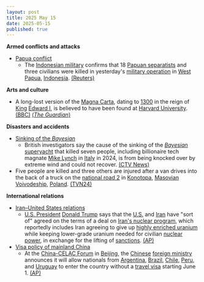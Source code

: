 ```yaml
---
layout: post
title: 2025 May 15
date: 2025-05-15
published: true
---
```



**Armed conflicts and attacks**

* [Papua conflict](https://en.wikipedia.org/wiki/Papua_conflict "Papua conflict")
  + The [Indonesian military](https://en.wikipedia.org/wiki/Indonesian_military "Indonesian military") confirms that 18 [Papuan separatists](https://en.wikipedia.org/wiki/Free_Papuan_Movement "Free Papuan Movement") and three civilians were killed in yesterday's [military operation](https://en.wikipedia.org/wiki/Military_operation "Military operation") in [West Papua](https://en.wikipedia.org/wiki/West_Papua_%28province%29 "West Papua (province)"), [Indonesia](https://en.wikipedia.org/wiki/Indonesia "Indonesia"). [(Reuters)](https://www.reuters.com/world/asia-pacific/indonesia-military-says-18-separatists-killed-operation-papua-region-2025-05-15/)

**Arts and culture**

* A long-lost version of the [Magna Carta](https://en.wikipedia.org/wiki/Magna_Carta "Magna Carta"), dating to [1300](https://en.wikipedia.org/wiki/1300 "1300") in the reign of [King](https://en.wikipedia.org/wiki/King_of_England "King of England") [Edward I](https://en.wikipedia.org/wiki/Edward_I_of_England "Edward I of England"), is believed to have been found at [Harvard University](https://en.wikipedia.org/wiki/Harvard_University "Harvard University"). [(BBC)](https://www.bbc.com/news/articles/cm23zjknre7o) [(*The Guardian*)](https://www.theguardian.com/uk-news/2025/may/15/harvards-unofficial-copy-of-magna-carta-is-actually-an-original-experts-say)

**Disasters and accidents**

* [Sinking of the *Bayesian*](https://en.wikipedia.org/wiki/Bayesian_%28yacht%29#Sinking "Bayesian (yacht)")
  + British investigators say the cause of the sinking of the [*Bayesian*](https://en.wikipedia.org/wiki/Bayesian_%28yacht%29 "Bayesian (yacht)") [superyacht](https://en.wikipedia.org/wiki/Superyacht "Superyacht") that killed seven people, including billionaire tech magnate [Mike Lynch](https://en.wikipedia.org/wiki/Mike_Lynch_%28businessman%29 "Mike Lynch (businessman)") in [Italy](https://en.wikipedia.org/wiki/Italy "Italy") in 2024, is from being knocked over by extreme wind and could not recover. [(CTV News)](https://www.ctvnews.ca/world/article/extreme-wind-blamed-for-sinking-of-superyacht-off-sicily-last-year-british-probe-says/)
* Five people are killed and three others are injured after a van drives into the back of a truck on the [national road 2](https://en.wikipedia.org/wiki/National_road_2_%28Poland%29 "National road 2 (Poland)") in [Konotopa](https://en.wikipedia.org/wiki/Konotopa%2C_Warsaw_West_County "Konotopa, Warsaw West County"), [Masovian Voivodeship](https://en.wikipedia.org/wiki/Masovian_Voivodeship "Masovian Voivodeship"), [Poland](https://en.wikipedia.org/wiki/Poland "Poland"). [(TVN24)](https://tvn24.pl/polska/wypadek-na-s2-pod-warszawa-miejscowosc-konotopa-nie-zyje-piec-osob-trzy-ranne-st8461084)

**International relations**

* [Iran–United States relations](https://en.wikipedia.org/wiki/Iran%E2%80%93United_States_relations "Iran–United States relations")
  + [U.S. President](https://en.wikipedia.org/wiki/U.S._President "U.S. President") [Donald Trump](https://en.wikipedia.org/wiki/Donald_Trump "Donald Trump") says that the [U.S.](https://en.wikipedia.org/wiki/United_States "United States") and [Iran](https://en.wikipedia.org/wiki/Iran "Iran") have "sort of" agreed on the terms of a deal on [Iran's nuclear program](https://en.wikipedia.org/wiki/Nuclear_program_of_Iran "Nuclear program of Iran"), which reportedly includes Iran agreeing to give up [highly enriched uranium](https://en.wikipedia.org/wiki/Highly_enriched_uranium "Highly enriched uranium") while keeping lower-grade uranium needed for civilian [nuclear power](https://en.wikipedia.org/wiki/Nuclear_power "Nuclear power"), in exchange for the lifting of [sanctions](https://en.wikipedia.org/wiki/International_sanctions_against_Iran "International sanctions against Iran"). [(AP)](https://apnews.com/article/trump-qatar-syria-aludeid-air-base-9c868799582685b3a115c6f0c243d606)
* [Visa policy of mainland China](https://en.wikipedia.org/wiki/Visa_policy_of_mainland_China "Visa policy of mainland China")
  + At the [China-CELAC Forum](https://en.wikipedia.org/wiki/China-CELAC_Forum "China-CELAC Forum") in [Beijing](https://en.wikipedia.org/wiki/Beijing "Beijing"), the [Chinese](https://en.wikipedia.org/wiki/China "China") [foreign ministry](https://en.wikipedia.org/wiki/Ministry_of_Foreign_Affairs_%28China%29 "Ministry of Foreign Affairs (China)") announces it will allow nationals from [Argentina](https://en.wikipedia.org/wiki/Argentina "Argentina"), [Brazil](https://en.wikipedia.org/wiki/Brazil "Brazil"), [Chile](https://en.wikipedia.org/wiki/Chile "Chile"), [Peru](https://en.wikipedia.org/wiki/Peru "Peru"), and [Uruguay](https://en.wikipedia.org/wiki/Uruguay "Uruguay") to enter the country without a [travel visa](https://en.wikipedia.org/wiki/Travel_visa "Travel visa") starting June 1. [(AP)](https://apnews.com/article/china-latin-america-visa-free-travel-1b3baa45cbe2b866b8d42900d29949b7)
